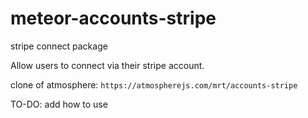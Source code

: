 meteor-accounts-stripe
======================

stripe connect package

Allow users to connect via their stripe account.  


clone of atmosphere: `https://atmospherejs.com/mrt/accounts-stripe`

TO-DO: add how to use